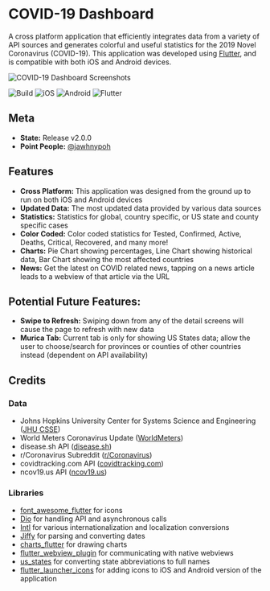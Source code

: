 # COVID-19 Dashboard

A cross platform application that efficiently integrates data from a variety of API sources and generates colorful and useful statistics for the 2019 Novel Coronavirus (COVID-19). This application was developed using [Flutter](https://flutter.dev/), and is compatible with both iOS and Android devices. 

![COVID-19 Dashboard Screenshots](https://i.imgur.com/g2iQW8c.png)

![Build](https://img.shields.io/badge/build-passing-brightgreen)
![iOS](https://img.shields.io/badge/iOS-10%20-blue?logo=Apple)
![Android](https://img.shields.io/badge/Android-6-blue?logo=Android&logoColor=white)
![Flutter](https://img.shields.io/badge/Flutter-1.10.7-orange?logo=Flutter&logoColor=white)


## Meta
-  **State:** Release v2.0.0
- **Point People:** [@jawhnypoh](https://github.com/jawhnypoh)

## Features
- **Cross Platform:** This application was designed from the ground up to run on both iOS and Android devices
- **Updated Data:** The most updated data provided by various data sources
- **Statistics:** Statistics for global, country specific, or US state and county specific cases 
- **Color Coded:** Color coded statistics for Tested, Confirmed, Active, Deaths, Critical, Recovered, and many more!
- **Charts:** Pie Chart showing percentages, Line Chart showing historical data, Bar Chart showing the most affected countries
- **News:** Get the latest on COVID related news, tapping on a news article leads to a webview of that article via the URL

## Potential Future Features:
- **Swipe to Refresh:** Swiping down from any of the detail screens will cause the page to refresh with new data
- **Murica Tab:** Current tab is only for showing US States data; allow the user to choose/search for provinces or counties of other countries instead (dependent on API availability)

## Credits
### Data
* Johns Hopkins University Center for Systems Science and Engineering ([JHU CSSE](https://github.com/CSSEGISandData/COVID-19))
* World Meters Coronavirus Update ([WorldMeters](https://www.worldometers.info/coronavirus/))
* disease.sh API ([disease.sh](https://disease.sh/))
* r/Coronavirus Subreddit ([r/Coronavirus](https://www.reddit.com/r/Coronavirus/))
* covidtracking.com API ([covidtracking.com](https://covidtracking.com/data))
* ncov19.us API ([ncov19.us](https://covid19-us-api.herokuapp.com))

### Libraries
* [font_awesome_flutter](https://pub.dev/packages/font_awesome_flutter) for icons 
* [Dio](https://pub.dev/packages/dio) for handling API and asynchronous calls 
* [Intl](https://pub.dev/packages/intl) for various internationalization and localization conversions
* [Jiffy](https://pub.dev/packages/jiffy) for parsing and converting dates 
* [charts_flutter](https://pub.dev/packages/charts_flutter) for drawing charts
* [flutter_webview_plugin](https://pub.dev/packages/flutter_webview_plugin) for communicating with native webviews
* [us_states](https://pub.dev/packages/us_states) for converting state abbreviations to full names
* [flutter_launcher_icons](https://pub.dev/packages/flutter_launcher_icons) for adding icons to iOS and Android version of the application

